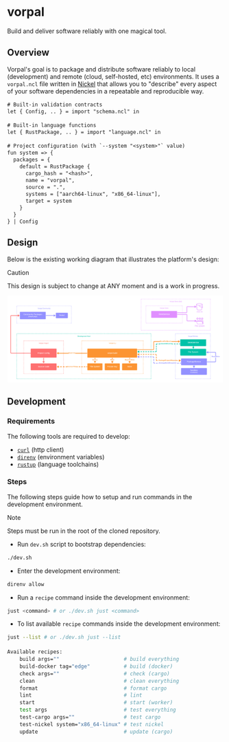 # vorpal

Build and deliver software reliably with one magical tool.

## Overview

Vorpal's goal is to package and distribute software reliably to local (development) and remote (cloud, self-hosted, etc) environments. It uses a `vorpal.ncl` file written in [Nickel](https://nickel-lang.org/) that allows you to "describe" every aspect of your software dependencies in a repeatable and reproducible way.

```nickel
# Built-in validation contracts
let { Config, .. } = import "schema.ncl" in

# Built-in language functions
let { RustPackage, .. } = import "language.ncl" in

# Project configuration (with `--system "<system>"` value)
fun system => {
  packages = {
    default = RustPackage {
      cargo_hash = "<hash>",
      name = "vorpal",
      source = ".",
      systems = ["aarch64-linux", "x86_64-linux"],
      target = system
    }
  }
} | Config
```

## Design

Below is the existing working diagram that illustrates the platform's design:

> [!CAUTION]
> This design is subject to change at ANY moment and is a work in progress.

![vorpal](./vorpal.png)

## Development

### Requirements

The following tools are required to develop:

- [`curl`](https://curl.se) (http client)
- [`direnv`](https://direnv.net) (environment variables)
- [`rustup`](https://rustup.rs) (language toolchains)

### Steps

The following steps guide how to setup and run commands in the development environment.

> [!NOTE]
> Steps must be run in the root of the cloned repository.

- Run `dev.sh` script to bootstrap dependencies:

```bash
./dev.sh
```

- Enter the development environment:

```bash
direnv allow
```

- Run a `recipe` command inside the development environment:

```bash
just <command> # or ./dev.sh just <command>
```

- To list available `recipe` commands inside the development environment:

```bash
just --list # or ./dev.sh just --list

Available recipes:
    build args=""                     # build everything
    build-docker tag="edge"           # build (docker)
    check args=""                     # check (cargo)
    clean                             # clean everything
    format                            # format cargo
    lint                              # lint
    start                             # start (worker)
    test args                         # test everything
    test-cargo args=""                # test cargo
    test-nickel system="x86_64-linux" # test nickel
    update                            # update (cargo)
```
